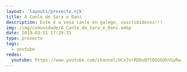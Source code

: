 ```yaml
---
layout: 'layouts/proxecto.njk'
title: A Canle de Sara e Dani
description: Este é a vosa canle en galego, suscribídevos!!!
img: /img/comunidade/A_Canle_de_Sara_e_Dani.webp
date: 2019-03-21 17:29:31
type: proxecto
tags:
  - youtube
redes:
  youtube: https://www.youtube.com/channel/UCx7vrRD8uQftDGSGGhYGyRw
---
```

